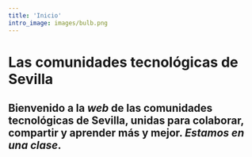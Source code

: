 ```yaml
---
title: 'Inicio'
intro_image: images/bulb.png
---
```


# Las comunidades tecnológicas de Sevilla

## Bienvenido a la *web* de las comunidades tecnológicas de Sevilla, unidas para colaborar, compartir y aprender más y mejor. *Estamos en una clase*.
